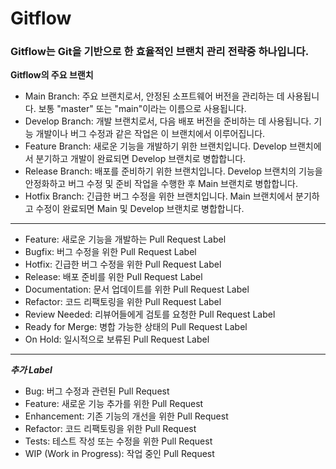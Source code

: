# **Gitflow**
### Gitflow는 Git을 기반으로 한 효율적인 브랜치 관리 전략중 하나입니다.

**Gitflow의 주요 브랜치**<br>
- Main Branch: 주요 브랜치로서, 안정된 소프트웨어 버전을 관리하는 데 사용됩니다. 보통 "master" 또는 "main"이라는 이름으로 사용됩니다.
- Develop Branch: 개발 브랜치로서, 다음 배포 버전을 준비하는 데 사용됩니다. 기능 개발이나 버그 수정과 같은 작업은 이 브랜치에서 이루어집니다.
- Feature Branch: 새로운 기능을 개발하기 위한 브랜치입니다. Develop 브랜치에서 분기하고 개발이 완료되면 Develop 브랜치로 병합합니다.
- Release Branch: 배포를 준비하기 위한 브랜치입니다. Develop 브랜치의 기능을 안정화하고 버그 수정 및 준비 작업을 수행한 후 Main 브랜치로 병합합니다.
- Hotfix Branch: 긴급한 버그 수정을 위한 브랜치입니다. Main 브랜치에서 분기하고 수정이 완료되면 Main 및 Develop 브랜치로 병합합니다.

---
- Feature: 새로운 기능을 개발하는 Pull Request Label
- Bugfix: 버그 수정을 위한 Pull Request Label
- Hotfix: 긴급한 버그 수정을 위한 Pull Request Label
- Release: 배포 준비를 위한 Pull Request Label
- Documentation: 문서 업데이트를 위한 Pull Request Label
- Refactor: 코드 리팩토링을 위한 Pull Request Label
- Review Needed: 리뷰어들에게 검토를 요청한 Pull Request Label
- Ready for Merge: 병합 가능한 상태의 Pull Request Label
- On Hold: 일시적으로 보류된 Pull Request Label

---
___추가 Label___

- Bug: 버그 수정과 관련된 Pull Request
- Feature: 새로운 기능 추가를 위한 Pull Request
- Enhancement: 기존 기능의 개선을 위한 Pull Request
- Refactor: 코드 리팩토링을 위한 Pull Request
- Tests: 테스트 작성 또는 수정을 위한 Pull Request
- WIP (Work in Progress): 작업 중인 Pull Request
